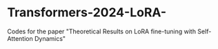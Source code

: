 # Transformers-2024-LoRA-
Codes for the paper "Theoretical Results on LoRA fine-tuning with Self-Attention Dynamics"
